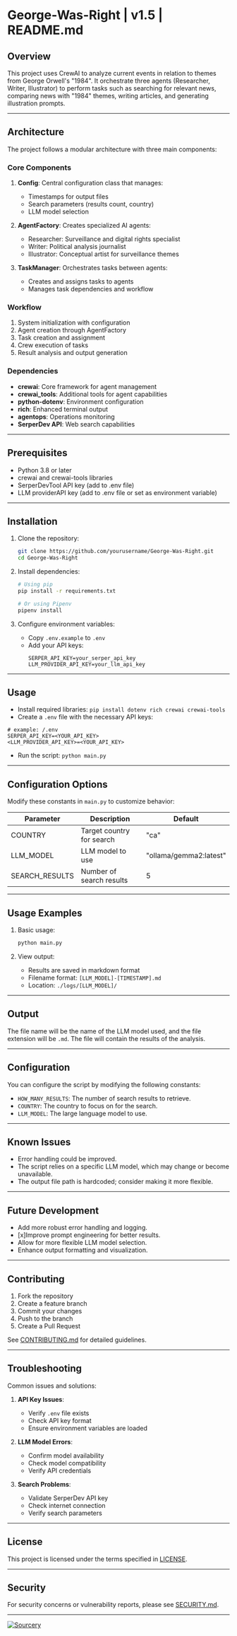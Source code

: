 # **George-Was-Right | v1.5 | README.md**

## **Overview**

This project uses CrewAI to analyze current events in relation to themes from George Orwell's "1984". It orchestrate three agents (Researcher, Writer, Illustrator) to perform tasks such as searching for relevant news, comparing news with "1984" themes, writing articles, and generating illustration prompts.

---

## **Architecture**

The project follows a modular architecture with three main components:

### Core Components

1. **Config**: Central configuration class that manages:
   - Timestamps for output files
   - Search parameters (results count, country)
   - LLM model selection

2. **AgentFactory**: Creates specialized AI agents:
   - Researcher: Surveillance and digital rights specialist
   - Writer: Political analysis journalist
   - Illustrator: Conceptual artist for surveillance themes

3. **TaskManager**: Orchestrates tasks between agents:
   - Creates and assigns tasks to agents
   - Manages task dependencies and workflow

### Workflow

1. System initialization with configuration
2. Agent creation through AgentFactory
3. Task creation and assignment
4. Crew execution of tasks
5. Result analysis and output generation

### Dependencies

- **crewai**: Core framework for agent management
- **crewai_tools**: Additional tools for agent capabilities
- **python-dotenv**: Environment configuration
- **rich**: Enhanced terminal output
- **agentops**: Operations monitoring
- **SerperDev API**: Web search capabilities

---

## **Prerequisites**

- Python 3.8 or later
- crewai and crewai-tools libraries
- SerperDevTool API key (add to .env file)
- LLM providerAPI key (add to .env file or set as environment variable)

---

## **Installation**

1. Clone the repository:
   ```bash
   git clone https://github.com/yourusername/George-Was-Right.git
   cd George-Was-Right
   ```

2. Install dependencies:
   ```bash
   # Using pip
   pip install -r requirements.txt

   # Or using Pipenv
   pipenv install
   ```

3. Configure environment variables:
   - Copy `.env.example` to `.env`
   - Add your API keys:
     ```shell
     SERPER_API_KEY=your_serper_api_key
     LLM_PROVIDER_API_KEY=your_llm_api_key
     ```

---

## **Usage**

- Install required libraries: `pip install dotenv rich crewai crewai-tools`
- Create a `.env` file with the necessary API keys:

```shell
# example: /.env
SERPER_API_KEY=<YOUR_API_KEY>
<LLM_PROVIDER_API_KEY>=<YOUR_API_KEY>
```

- Run the script: `python main.py`

---

## **Configuration Options**

Modify these constants in `main.py` to customize behavior:

| Parameter | Description | Default |
|-----------|-------------|---------|
| COUNTRY | Target country for search | "ca" |
| LLM_MODEL | LLM model to use | "ollama/gemma2:latest" |
| SEARCH_RESULTS | Number of search results | 5 |

---

## **Usage Examples**

1. Basic usage:
   ```bash
   python main.py
   ```

2. View output:
   - Results are saved in markdown format
   - Filename format: `[LLM_MODEL]-[TIMESTAMP].md`
   - Location: `./logs/[LLM_MODEL]/`

---

## **Output**

The file name will be the name of the LLM model used, and the file extension will be `.md`. The file will contain the results of the analysis.

---

## **Configuration**

You can configure the script by modifying the following constants:

- `HOW_MANY_RESULTS`: The number of search results to retrieve.
- `COUNTRY`: The country to focus on for the search.
- `LLM_MODEL`: The large language model to use.

---

## **Known Issues**

- Error handling could be improved.
- The script relies on a specific LLM model, which may change or become unavailable.
- The output file path is hardcoded; consider making it more flexible.

---

## **Future Development**

- Add more robust error handling and logging.
- [x]Improve prompt engineering for better results.
- Allow for more flexible LLM model selection.
- Enhance output formatting and visualization.

---

## **Contributing**

1. Fork the repository
2. Create a feature branch
3. Commit your changes
4. Push to the branch
5. Create a Pull Request

See [CONTRIBUTING.md](CONTRIBUTING.md) for detailed guidelines.

---

## **Troubleshooting**

Common issues and solutions:

1. **API Key Issues**:
   - Verify `.env` file exists
   - Check API key format
   - Ensure environment variables are loaded

2. **LLM Model Errors**:
   - Confirm model availability
   - Check model compatibility
   - Verify API credentials

3. **Search Problems**:
   - Validate SerperDev API key
   - Check internet connection
   - Verify search parameters

---

## **License**

This project is licensed under the terms specified in [LICENSE](LICENSE).

---

## **Security**

For security concerns or vulnerability reports, please see [SECURITY.md](SECURITY.md).

---

[![Sourcery](https://img.shields.io/badge/Sourcery-enabled-brightgreen)](https://sourcery.ai)
